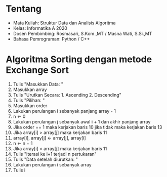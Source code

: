 # Tentang
- Mata Kuliah: Struktur Data dan Analisis Algoritma
- Kelas: Informatika A 2020
- Dosen Pembimbing: Rosmasari, S.Kom.,MT / Masna Wati, S.Si.,MT
- Bahasa Pemrograman: Python / C++

# Algoritma Sorting dengan metode Exchange Sort
1. Tulis "Masukkan Data: "
2. Masukkan array
3. Tulis "Urutkan Secara: 1. Ascending 2. Descending"
4. Tulis "Pilihan: "
5. Masukkan order
6. Lakukan perulangan i sebanyak panjang array - 1
7. n ← 0
8. Lakukan perulangan j sebanyak awal i + 1 dan akhir panjang array
9. Jika order == 1 maka kerjakan baris 10 jika tidak maka kerjakan baris 13
10. Jika array[i] > array[j] maka kerjakan baris 11
11. array[i], array[j] ← array[j], array[i]
12. n ← n + 1
13. Jika array[i] < array[j] maka kerjakan baris 11
14. Tulis "Iterasi ke i+1 terjadi n pertukaran"
15. Tulis "Data setelah diurutkan: "
16. Lakukan perulangan i sebanyak array
17. Tulis i

